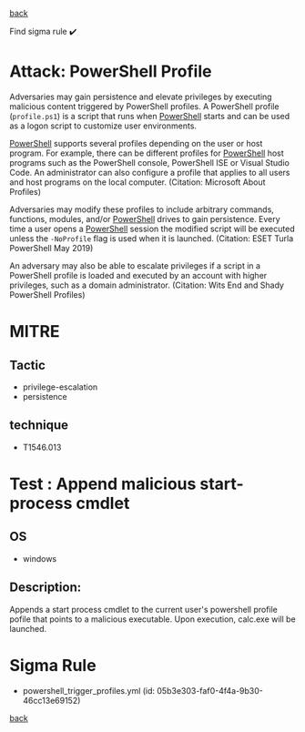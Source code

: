 
[back](../index.md)

Find sigma rule :heavy_check_mark: 

# Attack: PowerShell Profile 

Adversaries may gain persistence and elevate privileges by executing malicious content triggered by PowerShell profiles. A PowerShell profile  (<code>profile.ps1</code>) is a script that runs when [PowerShell](https://attack.mitre.org/techniques/T1059/001) starts and can be used as a logon script to customize user environments.

[PowerShell](https://attack.mitre.org/techniques/T1059/001) supports several profiles depending on the user or host program. For example, there can be different profiles for [PowerShell](https://attack.mitre.org/techniques/T1059/001) host programs such as the PowerShell console, PowerShell ISE or Visual Studio Code. An administrator can also configure a profile that applies to all users and host programs on the local computer. (Citation: Microsoft About Profiles) 

Adversaries may modify these profiles to include arbitrary commands, functions, modules, and/or [PowerShell](https://attack.mitre.org/techniques/T1059/001) drives to gain persistence. Every time a user opens a [PowerShell](https://attack.mitre.org/techniques/T1059/001) session the modified script will be executed unless the <code>-NoProfile</code> flag is used when it is launched. (Citation: ESET Turla PowerShell May 2019) 

An adversary may also be able to escalate privileges if a script in a PowerShell profile is loaded and executed by an account with higher privileges, such as a domain administrator. (Citation: Wits End and Shady PowerShell Profiles)

# MITRE
## Tactic
  - privilege-escalation
  - persistence


## technique
  - T1546.013


# Test : Append malicious start-process cmdlet
## OS
  - windows


## Description:
Appends a start process cmdlet to the current user's powershell profile pofile that points to a malicious executable. Upon execution, calc.exe will be launched.


# Sigma Rule
 - powershell_trigger_profiles.yml (id: 05b3e303-faf0-4f4a-9b30-46cc13e69152)



[back](../index.md)
